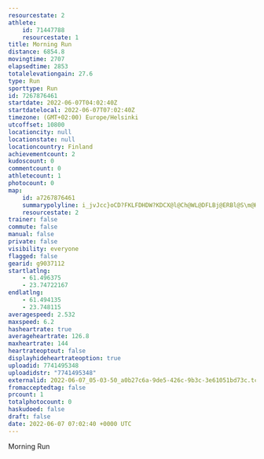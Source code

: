```yaml
---
resourcestate: 2
athlete:
    id: 71447788
    resourcestate: 1
title: Morning Run
distance: 6854.8
movingtime: 2707
elapsedtime: 2853
totalelevationgain: 27.6
type: Run
sporttype: Run
id: 7267876461
startdate: 2022-06-07T04:02:40Z
startdatelocal: 2022-06-07T07:02:40Z
timezone: (GMT+02:00) Europe/Helsinki
utcoffset: 10800
locationcity: null
locationstate: null
locationcountry: Finland
achievementcount: 2
kudoscount: 0
commentcount: 0
athletecount: 1
photocount: 0
map:
    id: a7267876461
    summarypolyline: i_jvJcc}oCD?FKLFDHDW?KDCX@l@Ch@WL@DFLBj@ERBl@S\m@HEPIjAIhAg@^DHBFJB?`@e@r@c@PWLCLMXM`BG`@MHDd@EfAk@TEVAz@LTGHKFYRe@ReABk@Cs@?}AZw@EWGgBI_AQmAA[Hi@A_ADkACaA@_AC[?eDEs@Jc@Hs@DgBGkAIc@MUa@c@a@?kBYABBJ?PEFoAEOM?q@C_@G[IK_@OMQw@YKI_AYc@Gm@c@i@YOWc@aBGYM]Qu@Ym@GGKEe@k@Wa@aAoA[i@Ma@Ik@?k@GoA@aAIcA?uBDa@As@HgB[iBKSEWEmAKm@Zm@r@cAj@c@HCj@TJA`@\XN|@tALj@NNNfA?b@Bn@PjBBj@?j@Ff@Dj@HjEPpAFhAHz@F\BHFBFTFx@Jh@`@z@Ph@T`@p@v@Xb@bAXJ?ROh@?`@NL?r@s@DAf@y@JYb@oBNKJi@HcJCwA@eCGeDIg@A{BCWMa@Cq@@c@Hs@^iBPoBJm@@UJi@D]L{@FcBLc@RKFBHVL|AHZ?`@FXHPNXl@h@PX`@NV^NNJXHJN`@Hb@d@z@Lp@DLRz@DdADf@RfAv@rB^|Af@bBHf@d@vAPXNLZJJQPg@b@}@FU`@}@DQDg@K_C@YGs@@w@KsAGiBFsAAWo@_CGc@IUMMo@kD_@{@Qu@{AmCSo@cA_BSOc@g@Ui@OSSAy@u@u@Yq@_@WUGB[p@EREn@A|AFx@Lr@FdAALERODGHMVERM|B_@fCO|BMh@Mz@K`BBhB@PLd@BZ?tAF`A?n@FVCt@Dx@CdCB|@IhA@f@Cz@A|AKd@@hAA^U\Il@u@dBOL]JgBg@HI?MQE[q@KYQKOQuBuDSWQCOFk@^WVYPu@\g@LMJy@VEDEPPDJP\bBb@~@Bj@HZb@bAx@t@n@Pr@r@^RNTf@RLLRJ^\HNBTBp@Bb@BFTFbAe@j@a@lAUADLHDCh@ZXp@@r@Ip@Ob@KRAH@XRrA@t@Dl@?d@BVBbAEx@@d@GzBERKRGRCf@TxA@ZBvBANBhBA`@Br@Jx@Bh@ALGTg@jAILq@Ma@NSEw@ZkBl@yAFIISCKKi@^SXYTOb@SVQBe@YQDYEC@ITOHUIGJ
    resourcestate: 2
trainer: false
commute: false
manual: false
private: false
visibility: everyone
flagged: false
gearid: g9037112
startlatlng:
    - 61.496375
    - 23.74722167
endlatlng:
    - 61.494135
    - 23.748115
averagespeed: 2.532
maxspeed: 6.2
hasheartrate: true
averageheartrate: 126.8
maxheartrate: 144
heartrateoptout: false
displayhideheartrateoption: true
uploadid: 7741495348
uploadidstr: "7741495348"
externalid: 2022-06-07_05-03-50_a0b27c6a-9de5-426c-9b3c-3e61051bd73c.tcx
fromacceptedtag: false
prcount: 1
totalphotocount: 0
haskudoed: false
draft: false
date: 2022-06-07 07:02:40 +0000 UTC
---
```

Morning Run